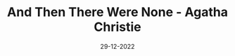 ---
layout: none
title: "And Then There Were None - Agatha Christie"
img: assets/img/covers/and_then_there_were_none.JPG
date: 29-12-2022
category: Fiction
redirect: https://www.goodreads.com/book/show/16299.And_Then_There_Were_None
---